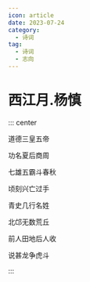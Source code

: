 ```yaml
---
icon: article
date: 2023-07-24
category:
  - 诗词
tag:
  - 诗词
  - 志向
---
```


# 西江月.杨慎

<!-- more -->


::: center 


道德三皇五帝

功名夏后商周

七雄五霸斗春秋

顷刻兴亡过手


青史几行名姓

北邙无数荒丘

前人田地后人收

说甚龙争虎斗

:::